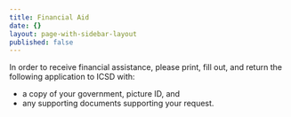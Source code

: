 ```yaml
---
title: Financial Aid
date: {}
layout: page-with-sidebar-layout
published: false
---
```


In order to receive financial assistance, please print, fill out, and return the following application to ICSD with:  
* a copy of your government, picture ID, and  
* any supporting documents supporting your request.
